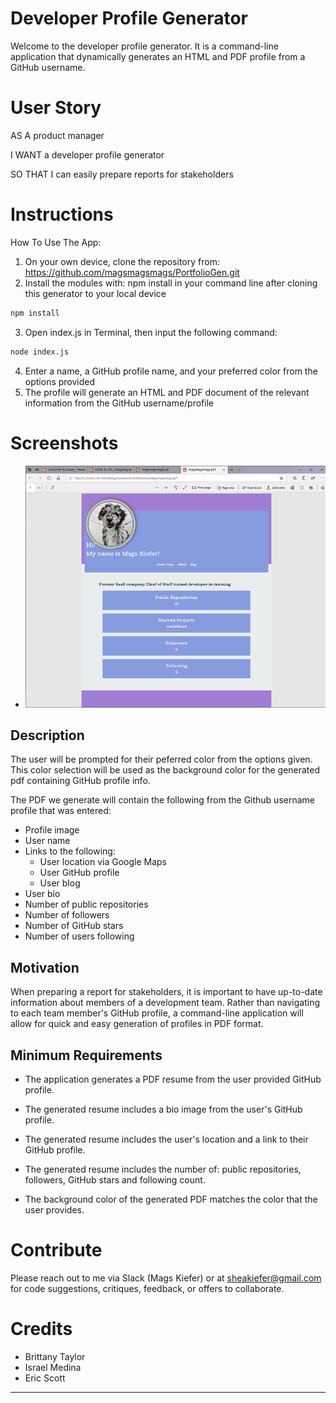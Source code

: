 # Developer Profile Generator

Welcome to the developer profile generator. It is a command-line application that dynamically generates an HTML and PDF profile from a GitHub username. 

# User Story
AS A product manager

I WANT a developer profile generator

SO THAT I can easily prepare reports for stakeholders

# Instructions

How To Use The App:
1. On your own device, clone the repository from: https://github.com/magsmagsmags/PortfolioGen.git
2. Install the modules with: npm install in your command line after cloning this generator to your local device
```sh
npm install
```
3. Open index.js in Terminal, then input the following command:

```sh
node index.js
```
4. Enter a name, a GitHub profile name, and your preferred color from the options provided 
5. The profile will generate an HTML and PDF document of the relevant information from the GitHub username/profile

# Screenshots
* ![Screenshot](/assets/img/pdf_screenshot.png)


## Description

The user will be prompted for their peferred color from the options given. This color selection will be used as the background color for the generated pdf containing GitHub profile info.

The PDF we generate will contain the following from the Github username profile that was entered:

* Profile image
* User name
* Links to the following:
  * User location via Google Maps
  * User GitHub profile
  * User blog
* User bio
* Number of public repositories
* Number of followers
* Number of GitHub stars
* Number of users following

## Motivation

When preparing a report for stakeholders, it is important to have up-to-date information about members of a development team. Rather than navigating to each team member's GitHub profile, a command-line application will allow for quick and easy generation of profiles in PDF format.

## Minimum Requirements

* The application generates a PDF resume from the user provided GitHub profile.

* The generated resume includes a bio image from the user's GitHub profile.

* The generated resume includes the user's location and a link to their GitHub profile.

* The generated resume includes the number of: public repositories, followers, GitHub stars and following count.

* The background color of the generated PDF matches the color that the user provides.

# Contribute
Please reach out to me via Slack (Mags Kiefer) or at sheakiefer@gmail.com for code suggestions, critiques, feedback, or offers to collaborate. 

# Credits

* Brittany Taylor
* Israel Medina
* Eric Scott

--------------------------------
